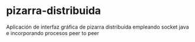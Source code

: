 # pizarra-distribuida

Aplicación de interfaz gráfica de pizarra distribuida empleando socket java e incorporando procesos peer to peer
